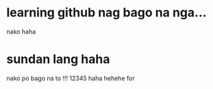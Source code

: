 # learning github nag bago na nga...
nako haha


# sundan lang haha

nako po bago na to !!! 12345
haha hehehe for